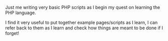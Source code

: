 Just me writing very basic PHP scripts as I begin my quest on learning the PHP language.

I find it very useful to put together example pages/scripts as I learn, I can refer back to them as I learn and check how things are meant to be done if I forget!
